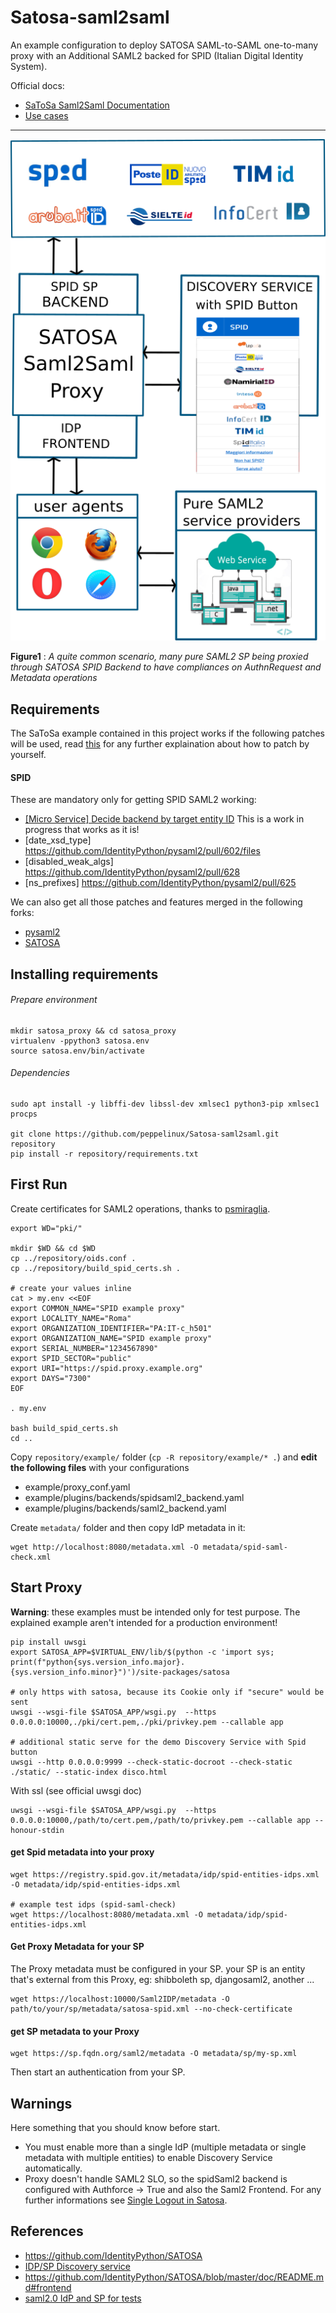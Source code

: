 # Satosa-saml2saml
An example configuration to deploy SATOSA SAML-to-SAML one-to-many proxy with an Additional SAML2 backed for SPID (Italian Digital Identity System).

Official docs:
- [SaToSa Saml2Saml Documentation](https://github.com/IdentityPython/SATOSA/blob/master/doc/one-to-many.md)
- [Use cases](https://github.com/IdentityPython/SATOSA/wiki#use-cases)

--------------------------------------

![big picture](gallery/spid_proxy.png)

**Figure1** : _A quite common scenario, many pure SAML2 SP being proxied through SATOSA SPID Backend to have compliances on AuthnRequest and Metadata operations_


## Requirements

The SaToSa example contained in this project works if the following patches will be used, 
read [this](README.idpy.forks.mngmnt.md) for any further explaination about how to patch by yourself.


#### SPID

These are mandatory only for getting SPID SAML2 working:

- [[Micro Service] Decide backend by target entity ID](https://github.com/IdentityPython/SATOSA/pull/220)
  This is a work in progress that works as it is!
- [date_xsd_type] https://github.com/IdentityPython/pysaml2/pull/602/files
- [disabled_weak_algs] https://github.com/IdentityPython/pysaml2/pull/628
- [ns_prefixes] https://github.com/IdentityPython/pysaml2/pull/625

We can also get all those patches and features merged in the following forks:
- [pysaml2](https://github.com/peppelinux/pysaml2/tree/pplnx-v6.5.0)
- [SATOSA](https://github.com/peppelinux/SATOSA/tree/pplnx-v7.0.1)


## Installing requirements

###### Prepare environment
````
mkdir satosa_proxy && cd satosa_proxy
virtualenv -ppython3 satosa.env
source satosa.env/bin/activate
````

###### Dependencies
````
sudo apt install -y libffi-dev libssl-dev xmlsec1 python3-pip xmlsec1 procps

git clone https://github.com/peppelinux/Satosa-saml2saml.git repository
pip install -r repository/requirements.txt
````

## First Run

Create certificates for SAML2 operations, thanks to [psmiraglia](https://github.com/psmiraglia/spid-compliant-certificates).
````
export WD="pki/"

mkdir $WD && cd $WD
cp ../repository/oids.conf .
cp ../repository/build_spid_certs.sh .

# create your values inline 
cat > my.env <<EOF
export COMMON_NAME="SPID example proxy"
export LOCALITY_NAME="Roma"
export ORGANIZATION_IDENTIFIER="PA:IT-c_h501"
export ORGANIZATION_NAME="SPID example proxy"
export SERIAL_NUMBER="1234567890"
export SPID_SECTOR="public"
export URI="https://spid.proxy.example.org"
export DAYS="7300"
EOF

. my.env

bash build_spid_certs.sh
cd ..
````

Copy `repository/example/` folder (`cp -R repository/example/* .`) and **edit the following files** with your configurations

- example/proxy_conf.yaml
- example/plugins/backends/spidsaml2_backend.yaml
- example/plugins/backends/saml2_backend.yaml

Create `metadata/` folder and  then copy IdP metadata in it:

````
wget http://localhost:8080/metadata.xml -O metadata/spid-saml-check.xml
````

## Start Proxy

**Warning**: these examples must be intended only for test purpose. The explained example aren't intended for a production environment! 

````
pip install uwsgi
export SATOSA_APP=$VIRTUAL_ENV/lib/$(python -c 'import sys; print(f"python{sys.version_info.major}.{sys.version_info.minor}")')/site-packages/satosa

# only https with satosa, because its Cookie only if "secure" would be sent
uwsgi --wsgi-file $SATOSA_APP/wsgi.py  --https 0.0.0.0:10000,./pki/cert.pem,./pki/privkey.pem --callable app

# additional static serve for the demo Discovery Service with Spid button
uwsgi --http 0.0.0.0:9999 --check-static-docroot --check-static ./static/ --static-index disco.html
````

With ssl (see official uwsgi doc)
````
uwsgi --wsgi-file $SATOSA_APP/wsgi.py  --https 0.0.0.0:10000,/path/to/cert.pem,/path/to/privkey.pem --callable app --honour-stdin
````

#### get Spid metadata into your proxy

````
wget https://registry.spid.gov.it/metadata/idp/spid-entities-idps.xml -O metadata/idp/spid-entities-idps.xml

# example test idps (spid-saml-check)
wget https://localhost:8080/metadata.xml -O metadata/idp/spid-entities-idps.xml
````

#### Get Proxy Metadata for your SP

The Proxy metadata must be configured in your SP. your SP is an entity that's external from this Proxy, eg: shibboleth sp, djangosaml2, another ...
````
wget https://localhost:10000/Saml2IDP/metadata -O path/to/your/sp/metadata/satosa-spid.xml --no-check-certificate
````

#### get SP metadata to your Proxy
````
wget https://sp.fqdn.org/saml2/metadata -O metadata/sp/my-sp.xml
````


Then start an authentication from your SP.


## Warnings
Here something that you should know before start.

- You must enable more than a single IdP (multiple metadata or single metadata with multiple entities) to enable Discovery Service automatically.
- Proxy doesn't handle SAML2 SLO, so the spidSaml2 backend is configured with Authforce -> True and also the Saml2 Frontend. For any further informations see [Single Logout in Satosa](https://github.com/IdentityPython/SATOSA/issues/211).


## References
- https://github.com/IdentityPython/SATOSA
- [IDP/SP Discovery service](https://medium.com/@sagarag/reloading-saml-idp-discovery-693b6bff45f0)
- https://github.com/IdentityPython/SATOSA/blob/master/doc/README.md#frontend
- [saml2.0 IdP and SP for tests](https://samltest.id/)
